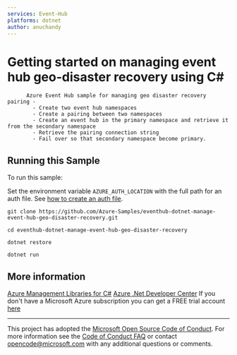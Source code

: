 ```yaml
---
services: Event-Hub
platforms: dotnet
author: anuchandy
---
```


# Getting started on managing event hub geo-disaster recovery using C# #

          Azure Event Hub sample for managing geo disaster recovery pairing -
            - Create two event hub namespaces
            - Create a pairing between two namespaces
            - Create an event hub in the primary namespace and retrieve it from the secondary namespace
            - Retrieve the pairing connection string
            - Fail over so that secondary namespace become primary.


## Running this Sample ##

To run this sample:

Set the environment variable `AZURE_AUTH_LOCATION` with the full path for an auth file. See [how to create an auth file](https://github.com/Azure/azure-libraries-for-java/blob/master/AUTH.md).

    git clone https://github.com/Azure-Samples/eventhub-dotnet-manage-event-hub-geo-disaster-recovery.git

    cd eventhub-dotnet-manage-event-hub-geo-disaster-recovery

    dotnet restore

    dotnet run

## More information ##

[Azure Management Libraries for C#](https://github.com/Azure/azure-sdk-for-net/tree/Fluent)
[Azure .Net Developer Center](https://azure.microsoft.com/en-us/develop/net/)
If you don't have a Microsoft Azure subscription you can get a FREE trial account [here](http://go.microsoft.com/fwlink/?LinkId=330212)

---

This project has adopted the [Microsoft Open Source Code of Conduct](https://opensource.microsoft.com/codeofconduct/). For more information see the [Code of Conduct FAQ](https://opensource.microsoft.com/codeofconduct/faq/) or contact [opencode@microsoft.com](mailto:opencode@microsoft.com) with any additional questions or comments.